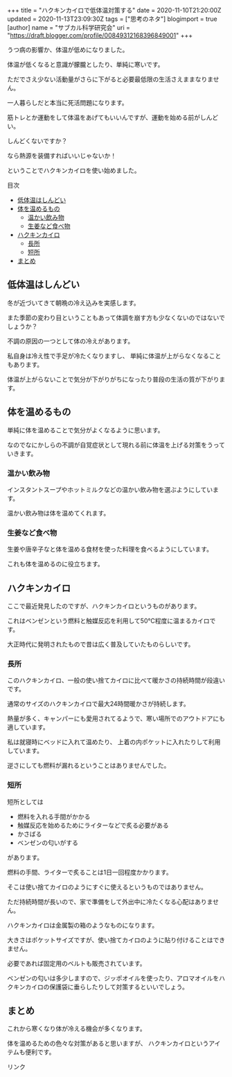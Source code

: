 +++
title = "ハクキンカイロで低体温対策する"
date = 2020-11-10T21:20:00Z
updated = 2020-11-13T23:09:30Z
tags = ["思考のネタ"]
blogimport = true 
[author]
	name = "サブカル科学研究会"
	uri = "https://draft.blogger.com/profile/00849312168396849001"
+++

<p>うつ病の影響か、体温が低めになりました。</p><p>体温が低くなると意識が朦朧としたり、単純に寒いです。</p><p>ただでさえ少ない活動量がさらに下がると必要最低限の生活さえままなりません。</p><p>一人暮らしだと本当に死活問題になります。</p><p>筋トレとか運動をして体温をあげてもいいんですが、運動を始める前がしんどい。</p><p>しんどくないですか？</p><p>なら熱源を装備すればいいじゃないか！</p><p>ということでハクキンカイロを使い始めました。</p><p>目次</p><ul><li><a href='#低体温はしんどい'>低体温はしんどい</a></li><li><a href='#体を温めるもの'>体を温めるもの</a><ul><li><a href='#温かい飲み物'>温かい飲み物</a></li><li><a href='#生姜など食べ物'>生姜など食べ物</a></li></ul></li><li><a href='#ハクキンカイロ'>ハクキンカイロ</a><ul><li><a href='#長所'>長所</a></li><li><a href='#短所'>短所</a></li></ul></li><li><a href='#まとめ'>まとめ</a></li></ul> <h2 id="低体温はしんどい" onmouseover="this.querySelector('a .fa-link').style.display='inline-block'" onmouseout="this.querySelector('a .fa-link').style.display='none'">低体温はしんどい<a href="#低体温はしんどい" title="低体温はしんどい"><i class="fas fa-link ml-1" style="display:none;"></i></a></h2><p>冬が近づいてきて朝晩の冷え込みを実感します。</p><p>また季節の変わり目ということもあって体調を崩す方も少なくないのではないでしょうか？</p><p>不調の原因の一つとして体の冷えがあります。</p><p>私自身は冷え性で手足が冷たくなりますし、 単純に体温が上がらなくなることもあります。</p><p>体温が上がらないことで気分が下がりがちになったり普段の生活の質が下がります。</p><h2 id="体を温めるもの" onmouseover="this.querySelector('a .fa-link').style.display='inline-block'" onmouseout="this.querySelector('a .fa-link').style.display='none'">体を温めるもの<a href="#体を温めるもの" title="体を温めるもの"><i class="fas fa-link ml-1" style="display:none;"></i></a></h2><p>単純に体を温めることで気分がよくなるように思います。</p><p>なのでなにかしらの不調が自覚症状として現れる前に体温を上げる対策をうっていきます。</p><h3 id="温かい飲み物" onmouseover="this.querySelector('a .fa-link').style.display='inline-block'" onmouseout="this.querySelector('a .fa-link').style.display='none'">温かい飲み物<a href="#温かい飲み物" title="温かい飲み物"><i class="fas fa-link ml-1" style="display:none;"></i></a></h3><p>インスタントスープやホットミルクなどの温かい飲み物を選ぶようにしています。</p><p>温かい飲み物は体を温めてくれます。</p><h3 id="生姜など食べ物" onmouseover="this.querySelector('a .fa-link').style.display='inline-block'" onmouseout="this.querySelector('a .fa-link').style.display='none'">生姜など食べ物<a href="#生姜など食べ物" title="生姜など食べ物"><i class="fas fa-link ml-1" style="display:none;"></i></a></h3><p>生姜や唐辛子なと体を温める食材を使った料理を食べるようにしています。</p><p>これも体を温めるのに役立ちます。</p><h2 id="ハクキンカイロ" onmouseover="this.querySelector('a .fa-link').style.display='inline-block'" onmouseout="this.querySelector('a .fa-link').style.display='none'">ハクキンカイロ<a href="#ハクキンカイロ" title="ハクキンカイロ"><i class="fas fa-link ml-1" style="display:none;"></i></a></h2><p>ここで最近発見したのですが、ハクキンカイロというものがあります。</p><p>これはベンゼンという燃料と触媒反応を利用して50℃程度に温まるカイロです。</p><p>大正時代に発明されたもので昔は広く普及していたものらしいです。</p><h3 id="長所" onmouseover="this.querySelector('a .fa-link').style.display='inline-block'" onmouseout="this.querySelector('a .fa-link').style.display='none'">長所<a href="#長所" title="長所"><i class="fas fa-link ml-1" style="display:none;"></i></a></h3><p>このハクキンカイロ、一般の使い捨てカイロに比べて暖かさの持続時間が段違いです。</p><p>通常のサイズのハクキンカイロで最大24時間暖かさが持続します。</p><p>熱量が多く、キャンパーにも愛用されてるようで、寒い場所でのアウトドアにも適しています。</p><p>私は就寝時にベッドに入れて温めたり、 上着の内ポケットに入れたりして利用しています。</p><p>逆さにしても燃料が漏れるということはありませんでした。</p><h3 id="短所" onmouseover="this.querySelector('a .fa-link').style.display='inline-block'" onmouseout="this.querySelector('a .fa-link').style.display='none'">短所<a href="#短所" title="短所"><i class="fas fa-link ml-1" style="display:none;"></i></a></h3><p>短所としては</p><ul><li>燃料を入れる手間がかかる</li><li>触媒反応を始めるためにライターなどで炙る必要がある</li><li>かさばる</li><li>ベンゼンの匂いがする</li></ul><p>があります。</p><p>燃料の手間、ライターで炙ることは1日一回程度かかります。</p><p>そこは使い捨てカイロのようにすぐに使えるというものではありません。</p><p>ただ持続時間が長いので、家で準備をして外出中に冷たくなる心配はありません。</p><p>ハクキンカイロは金属製の箱のようなものになります。</p><p>大きさはポケットサイズですが、使い捨てカイロのように貼り付けることはできません。</p><p>必要であれば固定用のベルトも販売されています。</p><p>ベンゼンの匂いは多少しますので、ジッポオイルを使ったり、アロマオイルをハクキンカイロの保護袋に垂らしたりして対策するといいでしょう。</p><h2 id="まとめ" onmouseover="this.querySelector('a .fa-link').style.display='inline-block'" onmouseout="this.querySelector('a .fa-link').style.display='none'">まとめ<a href="#まとめ" title="まとめ"><i class="fas fa-link ml-1" style="display:none;"></i></a></h2><p>これから寒くなり体が冷える機会が多くなります。</p><p>体を温めるための色々な対策があると思いますが、 ハクキンカイロというアイテムも便利です。</p> <!-- START MoshimoAffiliateEasyLink --><script type="text/javascript">(function(b,c,f,g,a,d,e){b.MoshimoAffiliateObject=a; b[a]=b[a]||function(){arguments.currentScript=c.currentScript ||c.scripts[c.scripts.length-2];(b[a].q=b[a].q||[]).push(arguments)}; c.getElementById(a)||(d=c.createElement(f),d.src=g, d.id=a,e=c.getElementsByTagName("body")[0],e.appendChild(d))}) (window,document,"script","//dn.msmstatic.com/site/cardlink/bundle.js","msmaflink"); msmaflink({"n":"ハクキンカイロ ハクキンウォーマー スタンダード　NTベンジン　セット","b":"ハクキンカイロ","t":"","d":"https:\/\/m.media-amazon.com","c_p":"","p":["\/images\/I\/41J-U5lyxnL.jpg"],"u":{"u":"https:\/\/www.amazon.co.jp\/dp\/B077JKH9CV","t":"amazon","r_v":""},"aid":{"amazon":"2220302","rakuten":"2220301","yahoo":"2220303"},"eid":"ctGoE","s":"s"}); </script><div id="msmaflink-ctGoE">リンク</div><!-- MoshimoAffiliateEasyLink END -->
